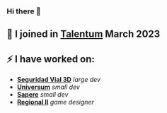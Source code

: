 ### Hi there 👋

🌱 I joined in [Talentum](https://github.com/TalentumLAB) March 2023
--
⚡ I have worked on:
--
- [**Seguridad Vial 3D**](https://github.com/TalentumLAB/SeguridadVial3D) _large dev_
- [**Universum**](https://github.com/TalentumLAB/Universum) _small dev_
- [**Sapere**](https://github.com/TalentumLAB/sapere-aude-unity) _small dev_
- [**Regional II**](https://github.com/TalentumLAB/regional-ii-videogame) _game designer_
